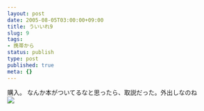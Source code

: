 ```yaml
---
layout: post
date: 2005-08-05T03:00:00+09:00
title: ういいれ9
slug: 9
tags:
- 携帯から
status: publish
type: post
published: true
meta: {}
---
```

<div class="caption">購入。
なんか本がついてるなと思ったら、取説だった。外出しなのね
</div>
<div class="photo"><img src="/images/uploads/blog-photo-1123172636.05-0.jpg" /></div>
